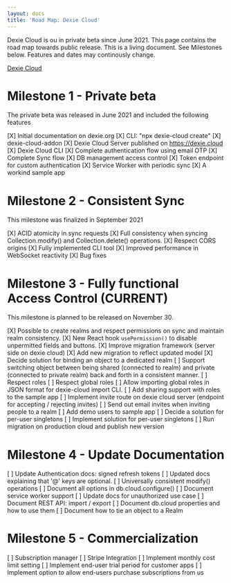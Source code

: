```yaml
---
layout: docs
title: 'Road Map: Dexie Cloud'
---
```


Dexie Cloud is ou in private beta since June 2021. This page contains the road map towards public release. This is a living document. See Milestones below. Features and dates may continously change.

[Dexie Cloud](https://dexie.org/cloud/)

# Milestone 1 - Private beta

The private beta was released in June 2021 and included the following features

[X] Initial documentation on dexie.org
[X] CLI: "npx dexie-cloud create"
[X] dexie-cloud-addon
[X] Dexie Cloud Server published on https://dexie.cloud
[X] Dexie Cloud CLI
[X] Complete authentication flow using email OTP
[X] Complete Sync flow
[X] DB management access control
[X] Token endpoint for custom authentication
[X] Service Worker with periodic sync
[X] A workind sample app

# Milestone 2 - Consistent Sync

This milestone was finalized in September 2021

[X] ACID atomicity in sync requests
[X] Full consistency when syncing Collection.modify() and Collection.delete() operations.
[X] Respect CORS origins
[X] Fully implemented CLI tool
[X] Improved performance in WebSocket reactivity
[X] Bug fixes

# Milestone 3 - Fully functional Access Control (CURRENT)

This milestone is planned to be released on November 30.

[X] Possible to create realms and respect permissions on sync and maintain realm consistency.
[X] New React hook `usePermission()` to disable unpermitted fields and buttons.
[X] Improve migration framework (server side on dexie cloud)
[X] Add new migration to reflect updated model
[X] Decide solution for binding an object to a dedicated realm
[ ] Support switching object between being shared (connected to realm) and private (connected to private realm) back and forth in a consistent manner.
[ ] Respect roles
[ ] Respect global roles
[ ] Allow importing global roles in JSON format for dexie-cloud import CLI.
[ ] Add sharing support with roles to the sample app
[ ] Implement invite route on dexie cloud server (endpoint for accepting / rejecting invites)
[ ] Send out email invites when inviting people to a realm
[ ] Add demo users to sample app
[ ] Decide a solution for per-user singletons
[ ] Implement solution for per-user singletons
[ ] Run migration on production cloud and publish new version

# Milestone 4 - Update Documentation

[ ] Update Authentication docs: signed refresh tokens
[ ] Updated docs explaining that '@' keys are optional.
[ ] Universally consistent modify() operations
[ ] Document all options in db.cloud.configure() 
[ ] Document service worker support
[ ] Update docs for unauthorized use case
[ ] Document REST API: import / export
[ ] Document db.cloud properties and how to use them
[ ] Document how to tie an object to a Realm

# Milestone 5 - Commercialization

[ ] Subscription manager
[ ] Stripe Integration
[ ] Implement monthly cost limit setting
[ ] Implement end-user trial period for customer apps
[ ] Implement option to allow end-users purchase subscriptions from us
